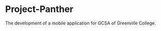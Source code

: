Project-Panther
===============

The development of a mobile application for GCSA of Greenville College.
